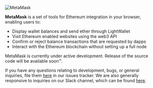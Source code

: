 <img src="https://avatars3.githubusercontent.com/u/11744586?v=3&s=200" title="MetaMask">

**MetaMask** is a set of tools for Ethereum integration in your browser, enabling users to:
- Display wallet balances and send ether through LightWallet
- Visit Ethereum enabled websites using the web3 API
- Confirm or reject balance transactions that are requested by dapps
- Interact with the Ethereum blockchain without setting up a full node

MetaMask is currently under active development. Release of the source code will be available soon™.

If you have any questions relating to development, bugs, or general inquiries, file them [here](https://github.com/MetaMask/talk/issues/new) in our issues tracker. We are also generally responsive to inquiries on our Slack channel, which can be found [here](http://slack.metamask.io/).
